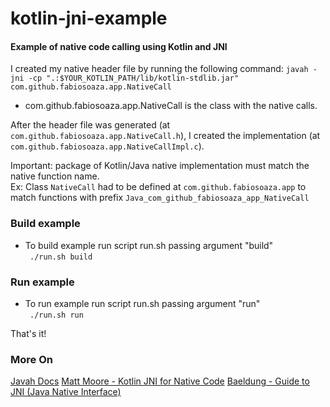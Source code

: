 # kotlin-jni-example

#### Example of native code calling using  Kotlin and JNI

 I created my native header file by running the following command:
```javah -jni -cp ".:$YOUR_KOTLIN_PATH/lib/kotlin-stdlib.jar" com.github.fabiosoaza.app.NativeCall``` 
* com.github.fabiosoaza.app.NativeCall is the class with the native calls.

After the header file was generated (at ```com.github.fabiosoaza.app.NativeCall.h```), I created the implementation (at ```com.github.fabiosoaza.app.NativeCallImpl.c```).

Important: package of Kotlin/Java native implementation must match the native function name.  
Ex: Class ```NativeCall``` had to be defined at ```com.github.fabiosoaza.app``` to match functions with prefix ```Java_com_github_fabiosoaza_app_NativeCall``` 

### Build example
* To build example run script run.sh passing argument "build"  
``` ./run.sh build```

### Run example
* To run example run script run.sh passing argument "run"  
``` ./run.sh run```

That's it!

### More On
[Javah Docs](http://docs.oracle.com/javase/7/docs/technotes/tools/windows/javah.html)
[Matt Moore - Kotlin JNI for Native Code](https://medium.com/@mattmoore_io/kotlin-jni-for-native-code-835e93af7ddf)
[Baeldung - Guide to JNI (Java Native Interface)](https://www.baeldung.com/jni)